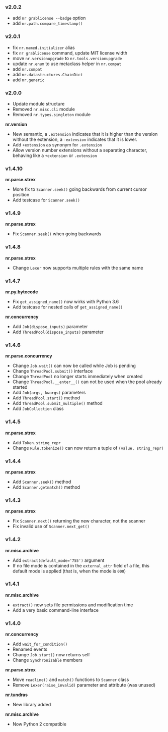### v2.0.2

* add `nr grablicense --badge` option
* add `nr.path.compare_timestamp()`

### v2.0.1

* fix `nr.named.initializer` alias
* fix `nr grablicense` command, update MIT license width
* move `nr.versionupgrade` to `nr.tools.versionupgrade`
* update `nr.enum` to use metaclass helper in `nr.compat`
* add `nr.compat`
* add `nr.datastructures.ChainDict`
* add `nr.generic`

### v2.0.0

* Update module structure
* Removed `nr.misc.cli` module
* Removed `nr.types.singleton` module

__nr.version__

* New semantic, a `.extension` indicates that it is higher than the
  version without the extension, a `-extension` indicates that it is lower.
* Add `+extension` as synonym for `.extension`
* Allow version number extensions without a separating character, behaving
  like a `+extension` or `.extension`

### v1.4.10

__nr.parse.strex__

- More fix to `Scanner.seek()` going backwards from current cursor position
- Add testcase for `Scanner.seek()`

### v1.4.9

__nr.parse.strex__

- Fix `Scanner.seek()` when going backwards

### v1.4.8

__nr.parse.strex__

- Change `Lexer` now supports multiple rules with the same name

### v1.4.7

__nr.py.bytecode__

- Fix `get_assigned_name()` now wirks with Python 3.6
- Add testcase for nested calls of `get_assigned_name()`

__nr.concurrency__

- Add `Job(dispose_inputs)` parameter
- Add `ThreadPool(dispose_inputs)` parameter

### v1.4.6

__nr.parse.concurrency__

- Change `Job.wait()` can now be called while Job is pending
- Change `ThreadPool.submit()` interface
- Change `ThreadPool` no longer starts immediately when created
- Change `ThreadPool.__enter__()` can not be used when the pool already started
- Add `Job(args, kwargs)` parameters
- Add `ThreadPool.start()` method
- Add `ThreadPool.submit_multiple()` method
- Add `JobCollection` class

### v1.4.5

__nr.parse.strex__

- Add `Token.string_repr`
- Change `Rule.tokenize()` can now return a tuple of `(value, string_repr)`

### v1.4.4

__nr.parse.strex__

- Add `Scanner.seek()` method
- Add `Scanner.getmatch()` method

### v1.4.3

__nr.parse.strex__

- Fix `Scanner.next()` returning the new character, not the scanner
- Fix invalid use of `Scanner.next_get()`

### v1.4.2

__nr.misc.archive__

- Add `extract(default_mode='755')` argument
- If no file mode is contained in the `external_attr` field of a file, this
  default mode is applied (that is, when the mode is `000`)

### v1.4.1

__nr.misc.archive__

- `extract()` now sets file permissions and modification time
- Add a very basic command-line interface

### v1.4.0

__nr.concurrency__

- Add `wait_for_condition()`
- Renamed events
- Change `Job.start()` now returns self
- Change `Synchronizable` members

__nr.parse.strex__

- Move `readline()` and `match()` functions to `Scanner` class
- Remove `Lexer(raise_invalid)` parameter and attribute (was unused)

__nr.tundras__

- New library added

__nr.misc.archive__

- Now Python 2 compatible

